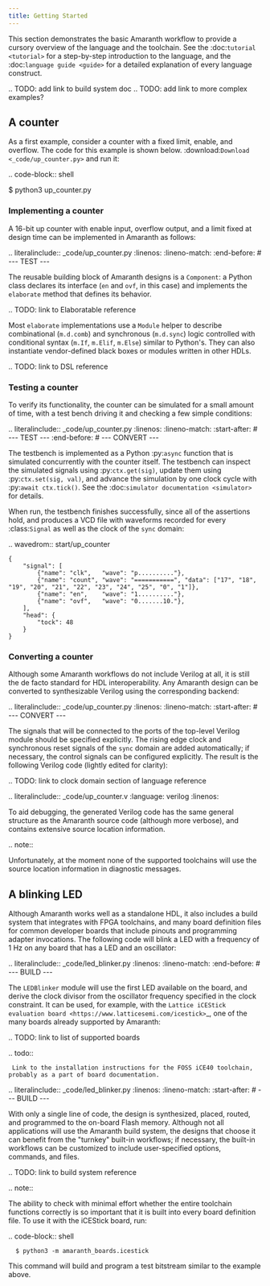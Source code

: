 ```yaml
---
title: Getting Started
---
```


This section demonstrates the basic Amaranth workflow to provide a cursory overview of the language and the toolchain. See the :doc:`tutorial <tutorial>` for a step-by-step introduction to the language, and the :doc:`language guide <guide>` for a detailed explanation of every language construct.

.. TODO: add link to build system doc
.. TODO: add link to more complex examples?


## A counter

As a first example, consider a counter with a fixed limit, enable, and overflow. The code for this example is shown below. :download:`Download <_code/up_counter.py>` and run it:

.. code-block:: shell

   $ python3 up_counter.py


### Implementing a counter

A 16-bit up counter with enable input, overflow output, and a limit fixed at design time can be implemented in Amaranth as follows:

.. literalinclude:: _code/up_counter.py
   :linenos:
   :lineno-match:
   :end-before: # --- TEST ---

The reusable building block of Amaranth designs is a ``Component``: a Python class declares its interface (``en`` and ``ovf``, in this case) and implements the ``elaborate`` method that defines its behavior.

.. TODO: link to Elaboratable reference

Most ``elaborate`` implementations use a ``Module`` helper to describe combinational (``m.d.comb``) and synchronous (``m.d.sync``) logic controlled with conditional syntax (``m.If``, ``m.Elif``, ``m.Else``) similar to Python's. They can also instantiate vendor-defined black boxes or modules written in other HDLs.

.. TODO: link to DSL reference


### Testing a counter

To verify its functionality, the counter can be simulated for a small amount of time, with a test bench driving it and checking a few simple conditions:

.. literalinclude:: _code/up_counter.py
   :linenos:
   :lineno-match:
   :start-after: # --- TEST ---
   :end-before: # --- CONVERT ---

The testbench is implemented as a Python :py:`async` function that is simulated concurrently with the counter itself. The testbench can inspect the simulated signals using :py:`ctx.get(sig)`, update them using :py:`ctx.set(sig, val)`, and advance the simulation by one clock cycle with :py:`await ctx.tick()`. See the :doc:`simulator documentation <simulator>` for details.

When run, the testbench finishes successfully, since all of the assertions hold, and produces a VCD file with waveforms recorded for every :class:`Signal` as well as the clock of the ``sync`` domain:

.. wavedrom:: start/up_counter

    {
        "signal": [
            {"name": "clk",   "wave": "p.........."},
            {"name": "count", "wave": "===========", "data": ["17", "18", "19", "20", "21", "22", "23", "24", "25", "0", "1"]},
            {"name": "en",    "wave": "1.........."},
            {"name": "ovf",   "wave": "0.......10."},
        ],
        "head": {
            "tock": 48
        }
    }


### Converting a counter

Although some Amaranth workflows do not include Verilog at all, it is still the de facto standard for HDL interoperability. Any Amaranth design can be converted to synthesizable Verilog using the corresponding backend:

.. literalinclude:: _code/up_counter.py
   :linenos:
   :lineno-match:
   :start-after: # --- CONVERT ---

The signals that will be connected to the ports of the top-level Verilog module should be specified explicitly. The rising edge clock and synchronous reset signals of the ``sync`` domain are added automatically; if necessary, the control signals can be configured explicitly. The result is the following Verilog code (lightly edited for clarity):

.. TODO: link to clock domain section of language reference

.. literalinclude:: _code/up_counter.v
	 :language: verilog
	 :linenos:

To aid debugging, the generated Verilog code has the same general structure as the Amaranth source code (although more verbose), and contains extensive source location information.

.. note::

   Unfortunately, at the moment none of the supported toolchains will use the source location information in diagnostic messages.


## A blinking LED

Although Amaranth works well as a standalone HDL, it also includes a build system that integrates with FPGA toolchains, and many board definition files for common developer boards that include pinouts and programming adapter invocations. The following code will blink a LED with a frequency of 1 Hz on any board that has a LED and an oscillator:

.. literalinclude:: _code/led_blinker.py
   :linenos:
   :lineno-match:
   :end-before: # --- BUILD ---

The ``LEDBlinker`` module will use the first LED available on the board, and derive the clock divisor from the oscillator frequency specified in the clock constraint. It can be used, for example, with the `Lattice iCEStick evaluation board <https://www.latticesemi.com/icestick>`_, one of the many boards already supported by Amaranth:

.. TODO: link to list of supported boards

.. todo::

	 Link to the installation instructions for the FOSS iCE40 toolchain, probably as a part of board documentation.

.. literalinclude:: _code/led_blinker.py
   :linenos:
   :lineno-match:
   :start-after: # --- BUILD ---

With only a single line of code, the design is synthesized, placed, routed, and programmed to the on-board Flash memory. Although not all applications will use the Amaranth build system, the designs that choose it can benefit from the "turnkey" built-in workflows; if necessary, the built-in workflows can be customized to include user-specified options, commands, and files.

.. TODO: link to build system reference

.. note::

   The ability to check with minimal effort whether the entire toolchain functions correctly is so important that it is built into every board definition file. To use it with the iCEStick board, run:

   .. code-block:: shell

      $ python3 -m amaranth_boards.icestick

   This command will build and program a test bitstream similar to the example above.
